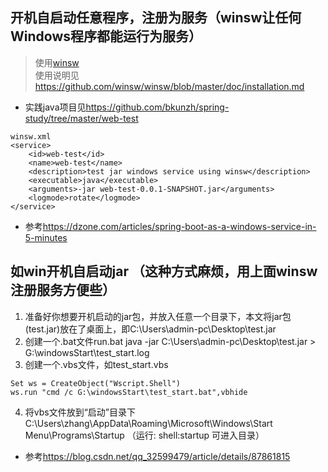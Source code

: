 ## 开机自启动任意程序，注册为服务（winsw让任何Windows程序都能运行为服务）
> 使用[winsw](https://github.com/winsw/winsw/releases)  
> 使用说明见<https://github.com/winsw/winsw/blob/master/doc/installation.md>  
- 实践java项目见<https://github.com/bkunzh/spring-study/tree/master/web-test>

```
winsw.xml
<service>
	<id>web-test</id>
	<name>web-test</name>
	<description>test jar windows service using winsw</description>
	<executable>java</executable>
	<arguments>-jar web-test-0.0.1-SNAPSHOT.jar</arguments>
	<logmode>rotate</logmode>
</service>
```

- 参考<https://dzone.com/articles/spring-boot-as-a-windows-service-in-5-minutes>

## 如win开机自启动jar （这种方式麻烦，用上面winsw注册服务方便些）
1. 准备好你想要开机启动的jar包，并放入任意一个目录下，本文将jar包(test.jar)放在了桌面上，即C:\Users\admin-pc\Desktop\test.jar
2. 创建一个.bat文件run.bat
java -jar C:\Users\admin-pc\Desktop\test.jar > G:\windowsStart\test_start.log
3. 创建一个.vbs文件，如test_start.vbs
```
Set ws = CreateObject("Wscript.Shell") 
ws.run "cmd /c G:\windowsStart\test_start.bat",vbhide
```
4. 将vbs文件放到“启动”目录下C:\Users\zhang\AppData\Roaming\Microsoft\Windows\Start Menu\Programs\Startup
（运行: shell:startup 可进入目录）

- 参考<https://blog.csdn.net/qq_32599479/article/details/87861815>

